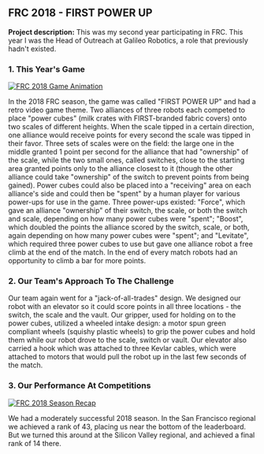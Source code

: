 ## FRC 2018 - FIRST POWER UP

**Project description:** This was my second year participating in FRC. This year I was the Head of Outreach at Galileo Robotics, a role that previously hadn't existed. 

### 1. This Year's Game

[![FRC 2018 Game Animation](http://img.youtube.com/vi/HZbdwYiCY74/0.jpg)](http://www.youtube.com/watch?v=HZbdwYiCY74 "FRC 2018 Game Animation")

In the 2018 FRC season, the game was called "FIRST POWER UP" and had a retro video game theme. Two alliances of three robots each competed to place "power cubes" (milk crates with FIRST-branded fabric covers) onto two scales of different heights. When the scale tipped in a certain direction, one alliance would receive points for every second the scale was tipped in their favor. Three sets of scales were on the field: the large one in the middle granted 1 point per second for the alliance that had "ownership" of the scale, while the two small ones, called switches, close to the starting area granted points only to the alliance closest to it (though the other alliance could take "ownership" of the switch to prevent points from being gained). Power cubes could also be placed into a "receiving" area on each alliance's side and could then be "spent" by a human player for various power-ups for use in the game. Three power-ups existed: "Force", which gave an alliance "ownership" of their switch, the scale, or both the switch and scale, depending on how many power cubes were "spent"; "Boost", which doubled the points the alliance scored by the switch, scale, or both, again depending on how many power cubes were "spent"; and "Levitate", which required three power cubes to use but gave one alliance robot a free climb at the end of the match. In the end of every match robots had an opportunity to climb a bar for more points. 

### 2. Our Team's Approach To The Challenge

Our team again went for a "jack-of-all-trades" design. We designed our robot with an elevator so it could score points in all three locations - the switch, the scale and the vault. Our gripper, used for holding on to the power cubes, utilized a wheeled intake design: a motor spun green compliant wheels (squishy plastic wheels) to grip the power cubes and hold them while our robot drove to the scale, switch or vault. Our elevator also carried a hook which was attached to three Kevlar cables, which were attached to motors that would pull the robot up in the last few seconds of the match.

### 3. Our Performance At Competitions

[![FRC 2018 Season Recap](http://img.youtube.com/vi/L263lPLkPTk/0.jpg)](http://www.youtube.com/watch?v=L263lPLkPTk "FRC 2018 Season Recap")

We had a moderately successful 2018 season. In the San Francisco regional we achieved a rank of 43, placing us near the bottom of the leaderboard. But we turned this around at the Silicon Valley regional, and achieved a final rank of 14 there.
